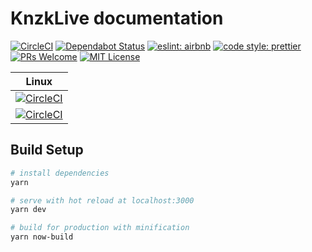 # KnzkLive documentation

[![CircleCI](https://circleci.com/gh/KnzkDev/knzklive-docs.svg?style=svg)](https://circleci.com/gh/KnzkDev/knzklive-docs)
[![Dependabot Status](https://api.dependabot.com/badges/status?host=github&repo=KnzkDev/knzklive-docs)](https://dependabot.com)
[![eslint: airbnb](https://badgen.net/badge/eslint/airbnb/red?icon=airbnb)](https://github.com/airbnb/javascript)
[![code style: prettier](https://badgen.net/badge/code%20style/prettier/pink)](https://github.com/prettier/prettier)
[![PRs Welcome](https://badgen.net/badge/PRs/welcome/green)](http://makeapullrequest.com)
[![MIT License](https://badgen.net/badge/license/MIT/blue)](LICENSE)

|                                                                  Linux                                                                   |
| :--------------------------------------------------------------------------------------------------------------------------------------: |
|        [![CircleCI](https://circleci.com/gh/KnzkDev/knzklive-docs.svg?style=svg)](https://circleci.com/gh/KnzkDev/knzklive-docs)         |
| [![CircleCI](https://buildstats.info/circleci/chart/KnzkDev/knzklive-docs?branch=master)](https://circleci.com/gh/KnzkDev/knzklive-docs) |

## Build Setup

```bash
# install dependencies
yarn

# serve with hot reload at localhost:3000
yarn dev

# build for production with minification
yarn now-build
```

